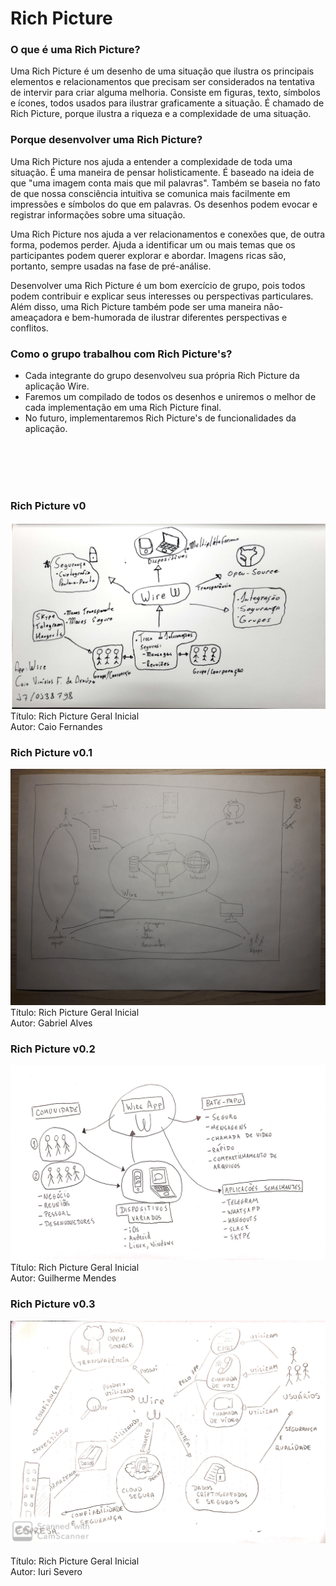 # Rich Picture 

### O que é uma Rich Picture?
Uma Rich Picture é um desenho de uma situação que ilustra os principais elementos e relacionamentos que precisam ser considerados na tentativa de intervir para criar alguma melhoria. Consiste em figuras, texto, símbolos e ícones, todos usados para ilustrar graficamente a situação. É chamado de Rich Picture, porque ilustra a riqueza e a complexidade de uma situação.

### Porque desenvolver uma Rich Picture?
Uma Rich Picture nos ajuda a entender a complexidade de toda uma situação. É uma maneira de pensar holisticamente. É baseado na ideia de que "uma imagem conta mais que mil palavras". Também se baseia no fato de que nossa consciência intuitiva se comunica mais facilmente em impressões e símbolos do que em palavras. Os desenhos podem evocar e registrar informações sobre uma situação.

Uma Rich Picture nos ajuda a ver relacionamentos e conexões que, de outra forma, podemos perder. Ajuda a identificar um ou mais temas que os participantes podem querer explorar e abordar. Imagens ricas são, portanto, sempre usadas na fase de pré-análise.

Desenvolver uma Rich Picture é um bom exercício de grupo, pois todos podem contribuir e explicar seus interesses ou perspectivas particulares. Além disso, uma Rich Picture também pode ser uma maneira não-ameaçadora e bem-humorada de ilustrar diferentes perspectivas e conflitos.


### Como o grupo trabalhou com Rich Picture's?

* Cada integrante do grupo desenvolveu sua própria Rich Picture da aplicação Wire.
* Faremos um compilado de todos os desenhos e uniremos o melhor de cada implementação em uma Rich Picture final.
* No futuro, implementaremos Rich Picture's de funcionalidades da aplicação.

<br>
<br>
<br>
<br>

### Rich Picture v0
<img src="docs/rich_picture/images/Caio.png">
Título: Rich Picture Geral Inicial
<br>
Autor: Caio Fernandes


### Rich Picture v0.1
<img src="docs/rich_picture/images/Gabriel.jpg">
Título: Rich Picture Geral Inicial
<br>
Autor: Gabriel Alves

### Rich Picture v0.2
<img src="docs/rich_picture/images/Guilherme.jpg">
Título: Rich Picture Geral Inicial
<br>
Autor: Guilherme Mendes

### Rich Picture v0.3
<img src="docs/rich_picture/images/Iuri.jpg">
<br>
<br>
Título: Rich Picture Geral Inicial
<br>
Autor: Iuri Severo